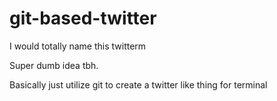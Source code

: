 # git-based-twitter

I would totally name this twitterm

Super dumb idea tbh.

Basically just utilize git to create a twitter like thing for terminal
